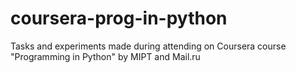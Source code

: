 # coursera-prog-in-python
Tasks and experiments made during attending on Coursera course "Programming in Python" by MIPT and Mail.ru
